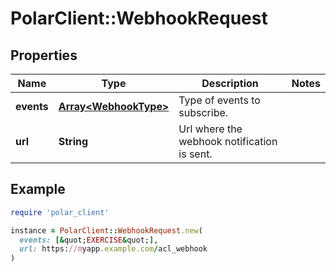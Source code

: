 # PolarClient::WebhookRequest

## Properties

| Name | Type | Description | Notes |
| ---- | ---- | ----------- | ----- |
| **events** | [**Array&lt;WebhookType&gt;**](WebhookType.md) | Type of events to subscribe. |  |
| **url** | **String** | Url where the webhook notification is sent. |  |

## Example

```ruby
require 'polar_client'

instance = PolarClient::WebhookRequest.new(
  events: [&quot;EXERCISE&quot;],
  url: https://myapp.example.com/acl_webhook
)
```

